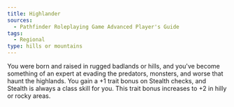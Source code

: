 ```yaml
---
title: Highlander
sources:
  - Pathfinder Roleplaying Game Advanced Player's Guide
tags:
  - Regional
type: hills or mountains
---
```


You were born and raised in rugged badlands or hills, and you've become something of an expert at evading the predators, monsters, and worse that haunt the highlands. You gain a +1 trait bonus on Stealth checks, and Stealth is always a class skill for you. This trait bonus increases to +2 in hilly or rocky areas.

